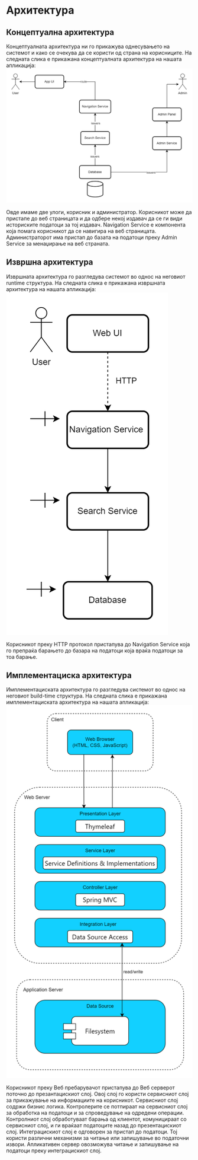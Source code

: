# Архитектура
## Концептуална архитектура
Концептуалната архитектура ни го прикажува однесувањето на системот и како се очекува да се користи од страна на корисниците. На следната слика е прикажана концептуалната архитектура на нашата апликација:
![Концептуалната архитектура](Conceptual%20Architecture.png)

Овде имаме две улоги, корисник и администратор. Корисникот може да пристапе до веб страницата и да одбере некој издавач да се ги види историските податоци за тој издавач. Navigation Service е компонента која помага корисникот да се навигира на веб страницата. Администраторот има пристап до базата на податоци преку Admin Service за менаџирање на веб страната.
## Извршна архитектура
Извршната архитектура го разгледува системот во однос на неговиот runtime структура. На следната слика е прикажана извршната архитектура на нашата апликација:
![Извршна архитектура](Execution%20Architecture.png)

Корисникот преку HTTP протокол пристапува до Navigation Service која го препраќа барањето до базара на податоци која враќа податоци за тоа барање.
## Имплементациска архитектура
Имплементациската архитектура го разгледува системот во однос на неговиот build-time структура. На следната слика е прикажана имплементациската архитектура на нашата апликација:
![Имплементациска архитектура](Implementation%20Architecture.png)

Корисникот преку Веб пребарувачот пристапува до Веб серверот поточно до презантацискиот слој. Овој слој го користи сервисниот слој за прикажување на информациите на корисникот. Сервисниот слој содржи бизнис логика. Контролерите се потпираат на сервисниот слој за обработка на податоци и за спроведување на одредени операции. Контролниот слој обработуваат барања од клиентот, комуницираат со сервисниот слој, и ги враќаат податоците назад до презентацискиот слој. Интеграцискиот слој е одговорен за пристап до податоци. Тој користи различни механизми за читање или запишување во податочни извори.
Апликативен сервер овозможува читање и запишување на податоци преку интеграцискиот слој.